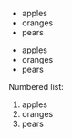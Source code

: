   * apples
   * oranges
   * pears

   - apples
   - oranges
   - pears

Numbered list:
 1. apples
 2. oranges
 3. pears
 
 
